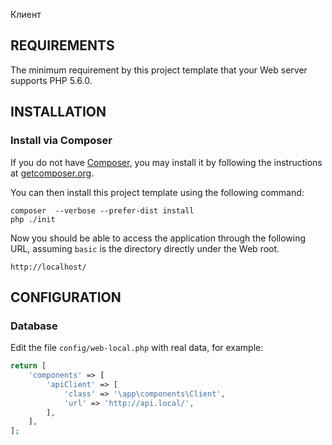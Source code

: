 Клиент

REQUIREMENTS
------------

The minimum requirement by this project template that your Web server supports PHP 5.6.0.


INSTALLATION
------------

### Install via Composer

If you do not have [Composer](http://getcomposer.org/), you may install it by following the instructions
at [getcomposer.org](http://getcomposer.org/doc/00-intro.md#installation-nix).

You can then install this project template using the following command:

~~~
composer  --verbose --prefer-dist install
php ./init 
~~~

Now you should be able to access the application through the following URL, assuming `basic` is the directory
directly under the Web root.

~~~
http://localhost/
~~~


CONFIGURATION
-------------

### Database

Edit the file `config/web-local.php` with real data, for example:

```php
return [
    'components' => [
        'apiClient' => [
            'class' => '\app\components\Client',
            'url' => 'http://api.local/',
        ],
    ],
];
```


